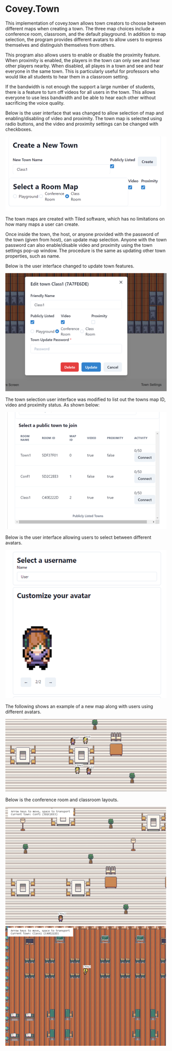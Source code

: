 # Covey.Town

This implementation of covey.town allows town creators to choose between different maps when creating a town. The three map choices include a conference room, classroom, and the default playground. In addition to map selection, the program provides different avatars to allow users to express themselves and distinguish themselves from others.

This program also allows users to enable or disable the proximity feature. When proximity is enabled, the players in the town can only see and hear other players nearby. When disabled, all playes in a town and see and hear everyone in the same town. This is particularly useful for professors who would like all students to hear them in a classroom setting.

If the bandwidth is not enough the support a large number of students, there is a feature to turn off videos for all users in the town. This allows everyone to use less bandwidth and be able to hear each other without sacrificing the voice quality.

Below is the user interface that was changed to allow selection of map and enabling/disabling of video and proximity. The town map is selected using radio buttons, and the video and proximity settings can be changed with checkboxes.

![Map Selection](docs/New-Town-Creation-UI.png)

The town maps are created with Tiled software, which has no limitations on how many maps a user can create.

Once inside the town, the host, or anyone provided with the password of the town (given from host), can update map selection. Anyone with the town password can also enable/disable video and proximity using the town settings pop-up window. The procedure is the same as updating other town properties, such as name.

Below is the user interface changed to update town features.

![Town Setting](docs/Town-Setting-UI.png)

The town selection user interface was modified to list out the towns map ID, video and proximity status. As shown below:

![Town List](docs/Town-List-UI.png)

Below is the user interface allowing users to select between different avatars.

![Avatar Selection](docs/Avatar-Selection-UI.png)

The following shows an example of a new map along with users using different avatars.

![Conference Room](docs/Conf-Room-Avatar.png)

Below is the conference room and classroom layouts.

![Conf](docs/Confroom-Layout.png)
![Class](docs/Classroom-Layout.png)
